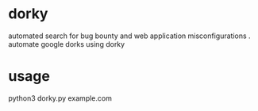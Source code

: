 # dorky
automated search for bug bounty and web application misconfigurations . automate google dorks using dorky

# usage
python3 dorky.py example.com
